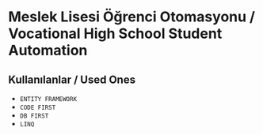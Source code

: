 # Meslek Lisesi Öğrenci Otomasyonu / Vocational High School Student Automation
## Kullanılanlar / Used Ones

- `ENTITY FRAMEWORK`
- `CODE FIRST`
- `DB FIRST`
- `LINQ`
